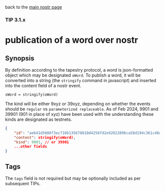 back to the [main nostr page](https://github.com/wds4/tapestry-protocol/blob/main/tips/networking/nostr/README.md)

### TIP 3.1.x
publication of a word over nostr
=====

## Synopsis

By definition according to the tapestry protocol, a *word* is json-formatted object which may be designated `oWord`. To publish a word, it will be converted into a string (the `stringify` command in javascript) and inserted into the content field of a nostr event.

`sWord = stringify(oWord)`

The kind will be either 9xyz or 39xyz, depending on whether the events should be `regular` vs `parameterized replaceable`. As of Feb 2024, 9901 and 39901 (901 in place of xyz) have been used with the understanding these kinds are designated as testnets.

```json
{
    "id": "ae641d5606f3ec710b135678810d4256fd2e92022896ca58d194c361c46d81f9",
    "content": stringify(oWord),
    "kind": 9901, // or 39901
    ...other fields
}
```

## Tags

The `tags` field is not required but may be optionally included as per subsequent TIPs.

